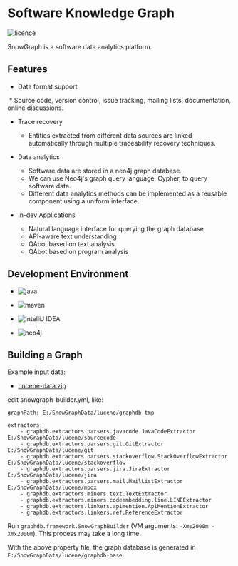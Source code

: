 # Software Knowledge Graph

![licence](https://img.shields.io/badge/license-Apache2.0-blue.svg)

SnowGraph is a software data analytics platform.

## Features

* Data format support

  * Source code, version control, issue tracking, mailing lists, documentation, online discussions.

* Trace recovery

  * Entities extracted from different data sources are linked automatically through multiple traceability recovery techniques.
  
* Data analytics
  
  * Software data are stored in a neo4j graph database.
  * We can use Neo4j's graph query language, Cypher, to query software data.
  * Different data analytics methods can be implemented as a reusable component using a uniform interface.
  
* In-dev Applications
  * Natural language interface for querying the graph database
  * API-aware text understanding
  * QAbot based on text analysis
  * QAbot based on program analysis
    
## Development Environment

* ![java](https://img.shields.io/badge/java->=1.8.0-blue.svg)

* ![maven](https://img.shields.io/badge/maven->=3.2.0-blue.svg)

* ![IntelliJ IDEA](https://img.shields.io/badge/IntelliJ->=2017.3-blue.svg)

* ![neo4j](https://img.shields.io/badge/neo4j->=3.2.0-blue.svg)
    
## Building a Graph

Example input data:

* [Lucene-data.zip](http://pan.baidu.com/s/1gfF4PZt)

edit snowgraph-builder.yml, like:

```
graphPath: E:/SnowGraphData/lucene/graphdb-tmp

extractors:
    - graphdb.extractors.parsers.javacode.JavaCodeExtractor E:/SnowGraphData/lucene/sourcecode
    - graphdb.extractors.parsers.git.GitExtractor E:/SnowGraphData/lucene/git
    - graphdb.extractors.parsers.stackoverflow.StackOverflowExtractor E:/SnowGraphData/lucene/stackoverflow
    - graphdb.extractors.parsers.jira.JiraExtractor E:/SnowGraphData/lucene/jira
    - graphdb.extractors.parsers.mail.MailListExtractor E:/SnowGraphData/lucene/mbox
    - graphdb.extractors.miners.text.TextExtractor
    - graphdb.extractors.miners.codeembedding.line.LINEExtractor
    - graphdb.extractors.linkers.apimention.ApiMentionExtractor
    - graphdb.extractors.linkers.ref.ReferenceExtractor
```

Run ```graphdb.framework.SnowGraphBuilder``` (VM arguments: ```-Xms2000m -Xmx2000m```).
This process may take a long time.

With the above property file, the graph database is generated in ```E:/SnowGraphData/lucene/graphdb-base```.
